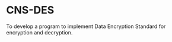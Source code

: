 # CNS-DES
To develop a program to implement Data Encryption Standard for encryption and decryption.
